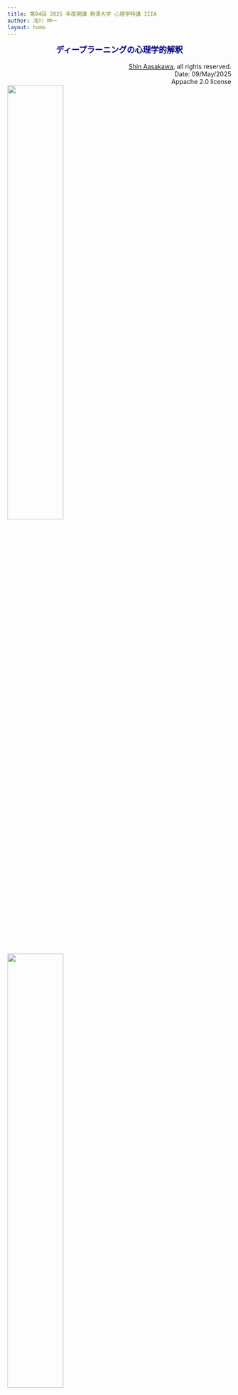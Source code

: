 ```yaml
---
title: 第04回 2025 年度開講 駒澤大学 心理学特講 IIIA
author: 浅川 伸一
layout: home
---
```

<link href="/css/asamarkdown.css" rel="stylesheet">
<div align="center">
<font size="+1" color="navy"><strong>ディープラーニングの心理学的解釈</strong></font><br/><br/>
</div>

<div align='right'>
<a href='mailto:educ0233@komazawa-u.ac.jp'>Shin Aasakawa</a>, all rights reserved.<br>
Date: 09/May/2025<br/>
Appache 2.0 license<br/>
</div>

<!-- 
https://archmdmag.com/what-is-pareidolia-and-simulacra/

パレイドリア（Pareidolia）という言葉は、ギリシャ語の「Para」（傍ら、共に、並んで）と「eidos」（イメージ、形、形状）に由来する。パレイドリアとは、漠然としたランダムな刺激（典型的には音や心像）が重要なものとして知覚される心理現象を表す言葉である。パレイドリアはアポフェニアの一種で、1958年にクラウス・コンラッド（Klaus Conrad）によって作られた造語である。コンラッドはアポフェニアを「異常な意味性の具体的な経験を伴う、つながりの動機づけられない視覚」と定義した。
The Word Pareidolia comes from the Greek ‘Para’ – beside, with or alongside, and ‘eidos’ meaning image, form or shape. Pareidolia is the term used to describe the psychological phenomena involving a vague and random stimulus, typically a sound or image, being perceived as significant. Pareidolia is a type of Apophenia – a term coined in 1958 by Klaus Conrad, who defined Apophenia as ‘Unmotivated seeing of connections accompanied by a specific experience of an abnormal meaningfulness’.

シミュラクラ（ラテン語で「類似、類似性」を意味する Simulacrum から）は、「彫像や絵画のような別のものの表現、特に神の表現」を表すのに使われる用語であり、したがって、意図的に他の何かに似せて作られた物体や類似物を指す。パレイドリアには、EVP（電子音声現象）も含まれる。1971 年、クラウス・ラウディーヴは EVP の発見を詳述した『Breakthrough』を著したが、これはポピュラー音楽における「バックマスキング」と同様、聴覚的パレイドリアと表現されている。
Simulacra, (from the Latin Simulacrum which means ‘Likeness, similarity”) is the term used to describe ‘A representation of another thing, such as a statue or painting, esp. of a god’ and therefore refers to an object or likeness that has been deliberately created to resemble something else. Pareidolia include EVP or electronic voice phenomena. In 1971, Klaus Raudive wrote ‘Breakthrough’, detailing the discovery of EVP, which is described as auditory Pareidolia, as indeed is ‘backmasking’ in popular music.

Typical examples of visual Pareidolia include ‘seeing’ the shapes of animals in clouds and faces in orbs and other random objects. Carl Sagan hypothesised that humans have the ability to identify the human face from birth, and there is evidence to suggest an innate tendency to pay attention to faces from infancy and by two months of age the child’s face perception skills have developed to such a degree that specific areas of the brain, namely the fusiform gyri and lesser temporal gyri are activated by viewing faces. The face is an important site for the identification of others and conveys significant social information, such as moods etc. which suggests our ability to recognise faces from such a young age is part of our fight or flight system. This ‘Hard-Wired’ ability allows us to use basic details to recognise faces from a distance and in poor visibility, but can also lead us to misinterpret random images or patterns of light and shade as faces. A common theme of Pareidolia is the perception of iconic religious imagery in ordinary objects, most commonly the image of Jesus, The Virgin Mary and the word ‘Allah’, although the simplicity of letter forms in the Arabic alphabet, and the flexibility in Islamic calligraphy (and the particular shape of the word Allah’) make it easy to read into many formations of parallel lines and lobes on a common base.

Examples of Religious Imagery in common objects are:

<img src="https://archmdmag.com/wp-content/uploads/2020/06/ee9c416d61ac29727fc96f279a94b38a.jpg" width="50%">

In September, 2007, the so-called “monkey tree phenomenon” caused a minor social mania in Singapore. A callus on a tree there resembles a monkey, and believers have flocked to the tree to pay homage to the Monkey God.

<img src="https://archmdmag.com/wp-content/uploads/2020/06/f2aa03c74da91797ded5439d9bcfa1fd.jpg" width="50%">

1996年末、フロリダにある金融ビルのガラスファサードがメディアの注目を集めた。その絵は流れるような線で構成され、顔のない女性の頭と肩のベールを示唆していた。
In late 1996, the glass facade of a finance building in Florida attracted widespread media attention. The image was composed of flowing lines that suggested the veiled head and shoulders of a faceless woman.

その絵は聖母マリアを描いたものだと信者たちに信じられていた。虹色に輝いていた。その後数年間で、この絵には推定100万人の観光客が訪れた。この建物は、オハイオ州を拠点とするカトリック復興主義グループ、シェパード・オブ・クライスト・ミニストリーズによって購入された。建物は聖母マリア・ビルディングと呼ばれた。2004 年 3 月 1 日、窓の最上部 3 枚が破壊者によって割られた。窓はイエス・キリストの絵に取り替えられた。地元の化学者であるチャールズ・ロバーツは、元の窓ガラスを調査し、虹色の染みは風化と結びついた水の沈着によって生じたもので、古い瓶によく見られるような化学反応であると説明した。
The image was believed by the faithful to depict the Virgin Mary. It was iridescent and had “rainbow colors”. The image drew an estimated one million visitors over the next several years. The building was purchased by Shepherds of Christ Ministries, an Ohio-based Catholic revivalism group. The building was dubbed the  Virgin Mary Building. On March 1, 2004, the three uppermost panes of the window were broken by a vandal. The windows were replaced with a picture of Jesus Christ. A local chemist, Charles Roberts, had examined the original windows and explained that the iridescent stain had been produced by water deposits combined with weathering, yielding a chemical reaction like that often seen on old bottles.

ロバーツは、スプリンクラーが原因である可能性が高いと言った。この建物にはまた、キリスト降誕の聖書の場面が窓の側面にたくさん描かれていた。しかし、これらの画像は人工的に作られたものだった。マザー・テレサの顔は、テネシー州ナッシュビルにあるボンゴ・ジャバのシナモンパンに描かれていた。1996 年 10 月 15 日、従業員のライアン・フィニーによって発見され、同社はTシャツやマグカップを販売し、事業化した。マザー・テレサは同社に連絡し、これらの販売を中止するよう求めた。カフェのオーナーとマザー・テレサの弁護士との話し合いで、妥協が成立した。カフェは、NunBun グッズを限られた量しか販売せず、店舗でのみ販売し、絵のライセンスを取得しないことに同意した。饅頭はボンゴジャワのアトラクションとして残った。2005 年 12 月 25 日、饅頭は喫茶店に侵入した際に盗まれた。
Roberts said that it was likely that the water sprinkler was the cause of it. The Building also had a large number of different bible scenes from the nativity on the windows wrapping around the side of it. These images, however, were artificially created. The face of Mother Teresa was seen in a cinnamon bun at Bongo Java in Nashville, Tennessee It was first discovered on 15 October 1996 by employee Ryan Finney and was turned into an enterprise by the company, selling T-shirts and mugs. Mother Teresa contacted the company and asked them to stop these sales. Discussions between the cafe owner and Mother Teresa’s attorney brought about a compromise. The cafe agreed to only sell a limited amount NunBun merchandise and sell it only at their store and not license the images. The bun remained as an attraction at Bongo Java. On 25 December 2005 the bun was stolen during a break-in at the coffee house.

<img src="https://archmdmag.com/wp-content/uploads/2020/06/f2072ab4b300f5f791cbe1de83095924.jpg" width="50%">

ボンゴ・ジャヴァのオーナーは、ヌンバンの返還に対して5,000ドルの報奨金を出していた。テネシー州ナッシュビルの新聞『テネシアン』紙に、「フー・デュネット 」と名乗る人物からこの菓子の写真が送られてきた。その写真には、女性の像の近くにあるNunBunが写っている写真、2人の男性に持たれている写真、加工された写真で顔が見えない写真、ビーチに横たわり左手にNunBunを持っている男性の写真などが写っていた。
The owner of Bongo Java had offered a $5,000 reward for the return of the NunBun. Photographs of the pastry had been sent to the Nashville, TN newspaper The Tennessean from a person identifying themselves as “Hu Dunet.” It shows the NunBun near a statue of a woman, a picture showing it being held by two men, their faces obscured by alterations to the photograph, and a picture of a man lying on a beach holding the bun in his left hand

<img src="https://archmdmag.com/wp-content/uploads/2020/06/grilledcheese_0825.jpg" width="50%">

2004年11月23日、フロリダ州ハリウッドに住むダイアナ・デュイザーによって、聖母マリアの似顔絵が入ったグリルドチーズサンドイッチがイーベイ・オークションに出品され、28,000ドルで落札された。デュイザーは、「10年前にこのサンドイッチを作った。一口かじったとき、私を見上げている顔が見えた--それは聖母マリアが私を見つめていた。すごくショックだった。彼女は綿毛に包まれたトーストをプラスチックの容器に入れ、台の上に置いていた。デュイザーは、10年前のものであるにもかかわらず、このトーストにはカビも生えていないし、崩れた形跡もないと主張した。彼女はまた、その神秘的な性質が、近くのカジノで7万ドルの勝利を含む幸運をもたらしたと信じている。このサンドイッチを購入したのは、売名行為で知られるオンラインカジノのGoldenPalace.comである。同社によると、このサンドイッチを持って世界ツアーを行い、その後販売し、収益はチャリティーに寄付する予定だという。サンドイッチを作るのに使われたフライパンもeBayで売られた。
On November 23, 2004, a grilled cheese sandwich that contained the likeness of the Virgin Mary was sold for $28,000 in an eBay auction by Diana Duyser from Hollywood, Florida. Duyser explained, “I made this sandwich 10 years ago. When I took a bite out of it, I saw a face looking up at me – it was Virgin Mary staring back at me. I was in total shock.” She kept the toast surrounded by cotton wool, in a plastic container on a stand. Duyser claimed that although a decade old, the toast has not shown any sign of mold or crumbling, which she considered as “a miracle”. She also believed its mystical properties have brought her blessings, including a $70,000 win in a nearby casino. The sandwich was purchased by the online casino, GoldenPalace.com, which is known for its publicity stunts. The company said that they planned to undertake a world tour with the sandwich and then sell it, with proceeds going to charity. The pan that was used to make the sandwich was also sold on eBay. -->

<img src="https://archmdmag.com/wp-content/uploads/2020/06/2000px-Inkblot.svg_-1536x1040.png" width="50%">

<!-- 心理学者の中には、心理検査でパレイドリアを利用する者もいる。時折、心理学者はロールシャッハ・インクブロット・テストを使って、その人の隠された感情を解釈することがある。このテストでは、紙にインクを垂らし、その紙を半分に折ってイメージを作る。心理学者は、その結果できた画像を解釈するよう患者に求める。理論的には、患者は自分の心の奥底にある考えを、そうでなければランダムなイメージに投影する。しかし、この治療法には何の根拠もないため、心理学者の間では広く異論がある。
Some psychologists rely on pareidolia in psychological examinations. Occasionally, psychologists will use the Rorschach inkblot test to interpret a person’s supposed hidden emotions. The test includes an image that is created by dropping ink on paper, and folding the paper in half. The psychologist then asks their patient to interpret the resulting image. In theory, the patient projects their innermost thoughts onto the otherwise random image. However, this method of therapy is widely disputed by psychologists, as it has no grounding in facts.

そして、考古学や自然界におけるパレイドリアもある。雲から岩層、石、航空写真、さらには宇宙考古学に至るまで、イメージはあらゆるところに、そして毎日現れる。そして、私たちのハードワイヤリングによって、私たちはこれらの幻想的なものを、私たちが認識している何かに似せて解釈してしまうのだ。 以下は、これらの地域からのイメージのギャラリーである。
And then we come to Pareidolia in Archaeology and the natural world. From clouds to rock formations, stones, aerial images and even Astroarchaeology, Images appear everywhere and every day. And due to our hard-wiring, we interprete these fantastic things to resemble something we recognise.  Below is a gallery of images from those areas mentioned.

By Kirst D’Raven -->

<img src="https://archmdmag.com/what-is-pareidolia-and-simulacra/2d979afc00000578-0-image-a-1_1445347315479/" width="50%">


# 実習ファイル

* [最小限のニューラルネットワーク <img src="/assets/colab_icon.svg" alt="最小限のニューラルネットワーク">](https://colab.research.google.com/github/komazawa-deep-learning/komazawa-deep-learning.github.io/blob/master/2023notebooks/2023_0929miniam_XOR.ipynb){:target="_blank"}
* [画像認識モデル実習 <img src="/assets/colab_icon.svg" alt="画像認識モデル実習">](https://colab.research.google.com/github/komazawa-deep-learning/komazawa-deep-learning.github.io/blob/master/2021notebooks/2021komazawa_cogsy000_CNN_demo.ipynb#scrollTo=3LVOKnq2NuPj){:target="_blank"}
* [顔検出 <img src="/assets/colab_icon.svg" alt="顔検出">](https://colab.research.google.com/github/komazawa-deep-learning/komazawa-deep-learning.github.io/blob/master/2025notebooks/2025_0428opencv_face_detect_recognizer.ipynb){:target="_blank"}
* [課題提出用フォルダ](https://drive.google.com/drive/u/3/folders/1aenqcvlAQ7T-hv9-zsbrfntqpTbUj2EP){:target="_blank"}

* [畳み込みニューラルネットワークの事前訓練済モデルによる中間表現の可視化 <img src="/assets/colab_icon.svg">](https://colab.research.google.com/github/komazawa-deep-learning/komazawa-deep-learning.github.io/blob/master/2022notebooks/2022_1024CNN_layer_visualization.ipynb){:target="_blank"}
- [LeNet PyTorch <img src="/assets/colab_icon.svg">](https://colab.research.google.com/github/komazawa-deep-learning/komazawa-deep-learning.github.io/blob/master/notebooks/2021_0528LeNet_pytorch.ipynb){:target="_blank"}
* [特徴点検出アルゴリズム 画像フィルタ <img src="/assets/colab_icon.svg">](https://colab.research.google.com/github/ShinAsakawa/ShinAsakawa.github.io/blob/master/notebooks/2020Sight_visit_feature_extractions_demo.ipynb){:target="_blank"}
* [DOG などのフィルタと Harr 特徴による顔検出 a.k.a ビオラ＝ジョーンズ アルゴリズム <img src="/assets/colab_icon.svg">](https://colab.research.google.com/github/komazawa-deep-learning/komazawa-deep-learning.github.io/blob/master/notebooks/2021_0528edge_and_face_detection_algorithm_not_cnn.ipynb){:target="_blank"}


## デモ

- [グーグルによるニューラルネットワークの遊び場 (プレイグランド)](https://project-ccap.github.io/tensorflow-playground/){:target="_blank"}

---

先週の最小ネットワークの解
<center>
<img src="/2023assets/xor.svg">
<img src="/2023assets/xor-graph.svg">
</center>


## 福島のネオコグニトロン (Fukushima, 1980)

* S 細胞と C 細胞との繰り返し。最初の多層（深層）化された物体認識モデルととらえることが可能
    - S 細胞：生理学の単純細胞 simple cells に対応。受容野 receptive fields の概念を実現。特徴抽出，特徴検出。<br/>
    - C 細胞：複雑細胞 complex cells に対応。広い受容野。位置，回転，拡大縮小の差異を吸収<br>

<div class="figure figcenter">
<img src="/assets/Neocognitron.jpeg" width="55%">
<img src="/assets/Fukushima.jpeg" style="width:24%"><br>
<div class="figcaption">

ネオコグニトロンの模式図
</div></div>

## LeNet5 (LeCun1998)

* **LeNet**. Yann LeCun (現 Facebook AI 研究所所長)による CNN 実装
 [LeNet](http://yann.lecun.com/exdb/publis/pdf/lecun-98.pdf){:target="_blank"} 手書き数字認識

<center>
<img src="/assets/1998LeNet5.png" width="84%"><br/>
<div style="text-align:left; width:77%;background-color:cornsilk">

LeNet5 の論文より改変
</div>
</center>

- 畳込層とプーリング層（発表当初はサブサンプリング）との繰り返し
  - 畳込とプーリングは<font color="green">局所結合</font>
- MNIST を用いた１０種類の手書き文字認識
- 最終２層は全結合層をつなげて最終層１０ニューロン，最終層の各ニューロンの出力がそれぞれの数字（０から９までの１０種）に対応する


# ニューラルネットワーク

* イメージネットコンテストの結果

<!-- ## 本日のキーワード -->


<center>
<img src='/assets/imagenet_result2017.png' style='width:74%'><br/>
画像認識の進歩
</center>

## ニューラルネットワークの歴史

### 第 1 次ニューロブーム

#### 1950年代:
- ウォーレン・マッカロックとワイルダー・ピッツによる **形式ニューロン** の提案
(サイバネティクスの創始者ノーバート・ウィーナーの集めた研究者集団)

<center>
<img src='/assets//mcculloch.jpg' style="width:38%">
<img src='/assets//pitts.jpg' style='width:50%'><br>
<!-- <img src='https://komazawa-deep-learning.github.io/assets//mcculloch.jpg' style="width:38%">
<img src='https://komazawa-deep-learning.github.io/assets//pitts.jpg' style='width:50%'><br> -->
ウォーレン・マッカロック と ワイルダー・ピッツ<br>
<!--img src='../assets/mcculloch.jpg' style="width:19%">
<img src='../assets/pitts.jpg' style='width:25%'><br>-->
</center>

形式ニューロンは，シナプス結合荷重ベクトルと出力を決定するための伝達関数とで構成される(次式)

$$
y_{i}=\phi\left(\sum_jw_{ij}x_j\right),\tag{eq:formal_neuron}
$$

ここで $y_{i}$ は $i$ 番目のニューロンの出力，$x_{j}$ は $j$ 番目のニューロンの出力，$w_{ij}$ はニュ
ーロン $i$ と $j$ との間の **シナプス結合荷重**。
$\phi$ は活性化関数。

<center>
<img src='/assets/Formal_r.svg' style="width:84%"><br/>
<!-- <img src='https://komazawa-deep-learning.github.io/assets//Formal_r.svg' style="width:84%"><br>
 -->
形式ニューロン
</center>

## AlexNet

<img src="/2023assets/alex_net_block_diagram.png"><br/>

